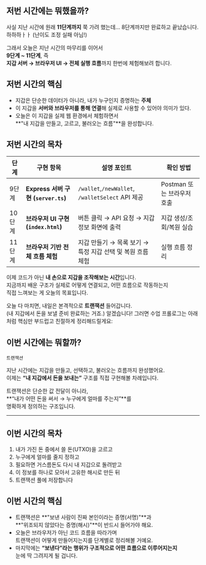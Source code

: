 ## 저번 시간에는 뭐했을까?

사실 지난 시간에 원래 **11단계까지** 쭉 가려 했는데...
8단계까지만 완료하고 끝났습니다. 하하하ㅏㅏ
(난이도 조정 실패 아님!)

그래서 오늘은 지난 시간의 마무리를 이어서  
**9단계 ~ 11단계**, 즉  
**지갑 서버 → 브라우저 UI → 전체 실행 흐름**까지 한번에 체험해보려 합니다.

## 저번 시간의 핵심

- 지갑은 단순한 데이터가 아니라, 내가 누구인지 증명하는 **주체**
- 이 지갑을 **서버와 브라우저를 통해 연결**해 실제로 사용할 수 있어야 의미가 있다.
- 오늘은 이 지갑을 실제 웹 환경에서 체험하면서  
  **"내 지갑을 만들고, 고르고, 불러오는 흐름"**을 완성합니다.

## 저번 시간의 목차

| 단계   | 구현 항목                           | 설명 포인트                                                | 확인 방법                  |
| ------ | ----------------------------------- | ---------------------------------------------------------- | -------------------------- |
| 9단계  | **Express 서버 구현 (`server.ts`)** | `/wallet`,`/newWallet`, `/walletSelect` API 제공           | Postman 또는 브라우저 호출 |
| 10단계 | **브라우저 UI 구현 (`index.html`)** | 버튼 클릭 → API 요청 → 지갑 정보 화면에 출력               | 지갑 생성/조회/복원 실습   |
| 11단계 | **브라우저 기반 전체 흐름 체험**    | 지갑 만들기 → 목록 보기 → 특정 지갑 선택 및 복원 흐름 체험 | 실행 흐름 정리             |

이제 코드가 아닌 **내 손으로 지갑을 조작해보는 시간**입니다.  
지금까지 배운 구조가 실제로 어떻게 연결되고, 어떤 흐름으로 작동하는지  
직접 느껴보는 게 오늘의 목표입니다.

오늘 다 마치면, 내일은 본격적으로 **트랜잭션** 들어갑니다.  
(내 지갑에서 돈을 보낼 준비 완료하는 거죠.)
알겠습니다! 그러면 수업 프롤로그는 아래처럼 핵심만 부드럽고 친절하게 정리해드릴게요:

## 이번 시간에는 뭐할까?

`트랜잭션`

지난 시간에는 지갑을 만들고, 선택하고, 불러오는 흐름까지 완성했어요.  
이제는 **“내 지갑에서 돈을 보내는”** 구조를 직접 구현해볼 차례입니다.

트랜잭션은 단순한 값 전달이 아니라,  
**“내가 어떤 돈을 써서 → 누구에게 얼마를 주는지”**를  
명확하게 정의하는 구조입니다.

---

## 이번 시간의 목차

1. 내가 가진 돈 중에서 쓸 돈(UTXO)을 고르고
2. 누구에게 얼마를 줄지 정하고
3. 필요하면 거스름돈도 다시 내 지갑으로 돌려받고
4. 이 정보를 하나로 모아서 고유한 해시로 만든 뒤
5. 트랜잭션 풀에 저장합니다

## 이번 시간의 핵심

- 트랜잭션은 **"보낸 사람이 진짜 본인이라는 증명(서명)"**과  
  **"위조되지 않았다는 증명(해시)"**이 반드시 들어가야 해요.
- 오늘은 브라우저가 아닌 코드 흐름을 따라가며  
  트랜잭션이 어떻게 만들어지는지를 단계별로 정리해볼 거예요.
- 마지막에는 **“보낸다”라는 행위가 구조적으로 어떤 흐름으로 이루어지는지**  
  눈에 딱 그려지게 될 겁니다.
